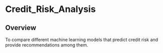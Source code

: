 # Credit_Risk_Analysis

## Overview

To compare different machine learning models that predict credit risk and provide recommendations among them.
